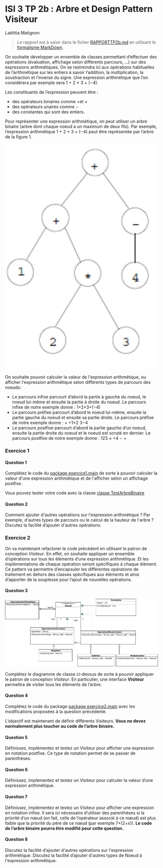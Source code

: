 # ISI 3 TP 2b : Arbre et Design Pattern Visiteur
Laëtitia Matignon

> Le rapport est à saisir dans le ficher [RAPPORTTP2b.md](RAPPORTTP2b.md) en utilisant le [formalisme MarkDown](https://guides.github.com/features/mastering-markdown/).

On souhaite développer un ensemble de classes permettant d’effectuer des opérations (évaluation, affichage selon différents parcours, ...) sur des expressions arithmétiques. 
On se restreindra ici aux opérations habituelles de l’arithmétique sur les entiers à savoir l’addition, la multiplication, la soustraction et l’inverse du signe. 
Une expression arithmétique que l’on considérera par exemple sera 1 + 2 × 3 + (−4).

Les constituants de l’expression peuvent être : 
* des opérateurs binaires comme +et × 
* des opérateurs unaires comme −
* des constantes qui sont des entiers.


Pour représenter une expression arithmétique, on peut utiliser un arbre binaire (arbre dont chaque noeud a un maximum de deux fils). 
Par exemple, l’expression arithmétique 1 + 2 × 3 + (−4) peut être représentée par l’arbre de la figure 1.

![expression](images/0001.jpg)


On souhaite pouvoir calculer la valeur de l'expression arithmétique, ou afficher l'expression arithmétique selon différents types de parcours des noeuds:
* Le parcours infixe parcourt d’abord la partie à gauche du noeud, le noeud lui-même et ensuite la partie à droite du noeud. Le parcours infixe de notre exemple
donne : 1+2×3+(−4)
* Le parcours préfixe parcourt d’abord le noeud lui-même, ensuite la partie gauche
du noeud et ensuite sa partie droite. Le parcours préfixe de notre exemple donne : + +1×2 3−4
* Le parcours postfixe parcourt d’abord la partie gauche d’un noeud, ensuite la
partie droite du noeud et le noeud est scruté en dernier. Le parcours postfixe de notre exemple donne : 123 × +4 − +

### Exercice 1
#### Question 1



Complétez le code du [package exercice1.main](src/exerciceVisiteur1/) de sorte à pouvoir calculer la valeur d'une expression arithmétique et de l'afficher selon un affichage postfixe. 

Vous pouvez tester votre code avec la classe [classe TestArbreBinaire](src/exerciceVisiteur1/TestArbreBinaire.java) 

#### Question 2

Comment ajouter d'autres opérations sur l'expression arithmétique ? Par exemple, d'autres types de parcours ou le calcul de la hauteur de l'arbre ? Discutez la facilité d’ajouter d'autres opérations.

### Exercice 2


On va maintenant refactorer le code précédent en utilisant le patron de conception *Visiteur*. En effet, on souhaite appliquer un ensemble d’opérations sur tous les éléments d’une expression arithmétique. Et les implémentations de chaque opération seront spécifiques à chaque élément. Ce pattern va permettre d’encapsuler les différentes opérations de traitement en dehors des classes spécifiques aux éléments et ainsi d’apporter de la souplesse pour l’ajout de nouvelles opérations.


#### Question 3

![diagramme classe](images/diagclasseb.png)


Complétez le diagramme de classe ci-dessus de sorte à pouvoir appliquer le patron de conception *Visiteur*. 
En particulier, une interface **Visiteur** permettra de visiter tous les éléments de l’arbre.

#### Question 4

Complétez le code du package [package exercice2.main](src/exerciceVisiteur2/) avec les modifications proposées à la question précédente.

L’objectif est maintenant de définir différents Visiteurs. **Vous ne devez normalement plus toucher au code de l’arbre binaire.**

#### Question 5

Définissez, implémentez et testez un Visiteur pour afficher une expression en notation postfixe. 
Ce type de notation permet de se passer de parenthèses.

#### Question 6

Définissez, implémentez et testez un Visiteur pour calculer la valeur d’une expression arithmétique.


#### Question 7

Définissez, implémentez et testez un Visiteur pour afficher une expression en notation infixe. 
Il sera ici nécessaire d’utiliser des parenthèses si la priorité d’un nœud (en fait, celle de l’opérateur associé à ce nœud) est plus faible que la priorité du père de ce nœud (par exemple 7×(2+x)). 
**Le code de l’arbre binaire pourra être modifié pour cette question.**

#### Question 8
Discutez la facilité d’ajouter d'autres opérations sur l'expression arithmétique.
Discutez la facilité d’ajouter d'autres types de Noeud à l'expression arithmétique.


